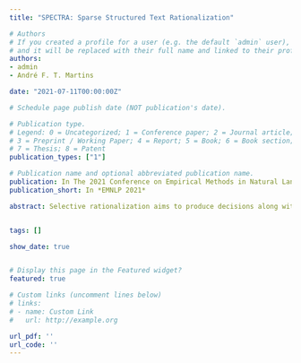 ```yaml
---
title: "SPECTRA: Sparse Structured Text Rationalization"

# Authors
# If you created a profile for a user (e.g. the default `admin` user), write the username (folder name) here 
# and it will be replaced with their full name and linked to their profile.
authors:
- admin
- André F. T. Martins

date: "2021-07-11T00:00:00Z"

# Schedule page publish date (NOT publication's date).

# Publication type.
# Legend: 0 = Uncategorized; 1 = Conference paper; 2 = Journal article;
# 3 = Preprint / Working Paper; 4 = Report; 5 = Book; 6 = Book section;
# 7 = Thesis; 8 = Patent
publication_types: ["1"]

# Publication name and optional abbreviated publication name.
publication: In The 2021 Conference on Empirical Methods in Natural Language Processing (EMNLP 2021)
publication_short: In *EMNLP 2021*

abstract: Selective rationalization aims to produce decisions along with  rationales (e.g., text highlights or word alignments between two sentences). Commonly, rationales are modeled as stochastic binary masks, requiring sampling-based gradient estimators, which complicates training and requires careful hyperparameter tuning. Sparse attention mechanisms are a deterministic alternative, but they lack a way to regularize the rationale extraction (e.g., to control the sparsity of a text highlight or the number of  alignments). In this paper, we present a unified framework for deterministic extraction of structured explanations via constrained inference on a factor graph, forming a differentiable layer. Our approach greatly eases training and rationale regularization,  generally outperforming previous work on what comes to performance and plausibility of the extracted rationales. We further provide a comparative study of stochastic and deterministic methods for rationale extraction for classification and natural language inference tasks, jointly assessing their predictive power, quality of the explanations, and model variability.


tags: []

show_date: true


# Display this page in the Featured widget?
featured: true

# Custom links (uncomment lines below)
# links:
# - name: Custom Link
#   url: http://example.org

url_pdf: ''
url_code: ''
---
```


